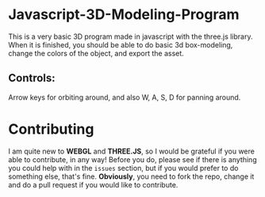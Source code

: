 # Javascript-3D-Modeling-Program
This is a very basic 3D program made in javascript with the three.js library. When it is finished, you should be able to do basic 3d box-modeling, change the colors of the object, and export the asset.
## Controls:
Arrow keys for orbiting around, and also W, A, S, D for panning around.

# Contributing
I am quite new to **WEBGL** and  **THREE.JS**, so I would be grateful if you were able to contribute, in any way! Before you do, please see if there is anything you could help with in the `issues` section, but if you would prefer to do something else, that's fine.
**Obviously**, you need to fork the repo, change it and do a pull request if you would like to contribute.
